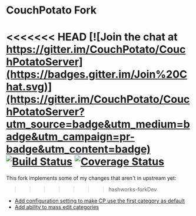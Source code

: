 CouchPotato Fork
=====

<<<<<<< HEAD
[![Join the chat at https://gitter.im/CouchPotato/CouchPotatoServer](https://badges.gitter.im/Join%20Chat.svg)](https://gitter.im/CouchPotato/CouchPotatoServer?utm_source=badge&utm_medium=badge&utm_campaign=pr-badge&utm_content=badge)
[![Build Status](https://travis-ci.org/CouchPotato/CouchPotatoServer.svg?branch=master)](https://travis-ci.org/CouchPotato/CouchPotatoServer)
[![Coverage Status](https://coveralls.io/repos/CouchPotato/CouchPotatoServer/badge.svg?branch=master&service=github)](https://coveralls.io/github/CouchPotato/CouchPotatoServer?branch=master)
=======
This fork implements some of my changes that aren't in upstream yet:
>>>>>>> hashworks-forkDev

* [Add configuration setting to make CP use the first category as default](https://github.com/CouchPotato/CouchPotatoServer/pull/7173)
* [Add ability to mass edit categories](https://github.com/hashworks/CouchPotatoServer/tree/feature/massEditCategories)